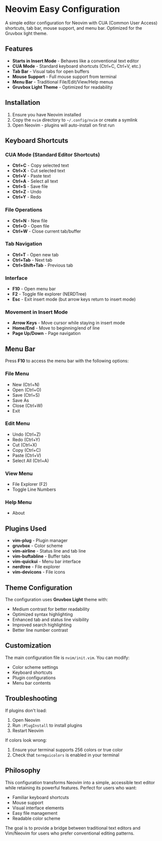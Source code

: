 # Neovim Easy Configuration

A simple editor configuration for Neovim with CUA (Common User Access) shortcuts, tab bar, mouse support, and menu bar. Optimized for the Gruvbox light theme.

## Features

- **Starts in Insert Mode** - Behaves like a conventional text editor
- **CUA Mode** - Standard keyboard shortcuts (Ctrl+C, Ctrl+V, etc.)
- **Tab Bar** - Visual tabs for open buffers
- **Mouse Support** - Full mouse support from terminal
- **Menu Bar** - Traditional File/Edit/View/Help menus
- **Gruvbox Light Theme** - Optimized for readability

## Installation

1. Ensure you have Neovim installed
2. Copy the `nvim` directory to `~/.config/nvim` or create a symlink
3. Open Neovim - plugins will auto-install on first run

## Keyboard Shortcuts

### CUA Mode (Standard Editor Shortcuts)
- **Ctrl+C** - Copy selected text
- **Ctrl+X** - Cut selected text
- **Ctrl+V** - Paste text
- **Ctrl+A** - Select all text
- **Ctrl+S** - Save file
- **Ctrl+Z** - Undo
- **Ctrl+Y** - Redo

### File Operations
- **Ctrl+N** - New file
- **Ctrl+O** - Open file
- **Ctrl+W** - Close current tab/buffer

### Tab Navigation
- **Ctrl+T** - Open new tab
- **Ctrl+Tab** - Next tab
- **Ctrl+Shift+Tab** - Previous tab

### Interface
- **F10** - Open menu bar
- **F2** - Toggle file explorer (NERDTree)
- **Esc** - Exit insert mode (but arrow keys return to insert mode)

### Movement in Insert Mode
- **Arrow Keys** - Move cursor while staying in insert mode
- **Home/End** - Move to beginning/end of line
- **Page Up/Down** - Page navigation

## Menu Bar

Press **F10** to access the menu bar with the following options:

### File Menu
- New (Ctrl+N)
- Open (Ctrl+O)
- Save (Ctrl+S)
- Save As
- Close (Ctrl+W)
- Exit

### Edit Menu
- Undo (Ctrl+Z)
- Redo (Ctrl+Y)
- Cut (Ctrl+X)
- Copy (Ctrl+C)
- Paste (Ctrl+V)
- Select All (Ctrl+A)

### View Menu
- File Explorer (F2)
- Toggle Line Numbers

### Help Menu
- About

## Plugins Used

- **vim-plug** - Plugin manager
- **gruvbox** - Color scheme
- **vim-airline** - Status line and tab line
- **vim-buftabline** - Buffer tabs
- **vim-quickui** - Menu bar interface
- **nerdtree** - File explorer
- **vim-devicons** - File icons

## Theme Configuration

The configuration uses **Gruvbox Light** theme with:
- Medium contrast for better readability
- Optimized syntax highlighting
- Enhanced tab and status line visibility
- Improved search highlighting
- Better line number contrast

## Customization

The main configuration file is `nvim/init.vim`. You can modify:
- Color scheme settings
- Keyboard shortcuts
- Plugin configurations
- Menu bar contents

## Troubleshooting

If plugins don't load:
1. Open Neovim
2. Run `:PlugInstall` to install plugins
3. Restart Neovim

If colors look wrong:
1. Ensure your terminal supports 256 colors or true color
2. Check that `termguicolors` is enabled in your terminal

## Philosophy

This configuration transforms Neovim into a simple, accessible text editor while retaining its powerful features. Perfect for users who want:
- Familiar keyboard shortcuts
- Mouse support
- Visual interface elements
- Easy file management
- Readable color scheme

The goal is to provide a bridge between traditional text editors and Vim/Neovim for users who prefer conventional editing patterns.